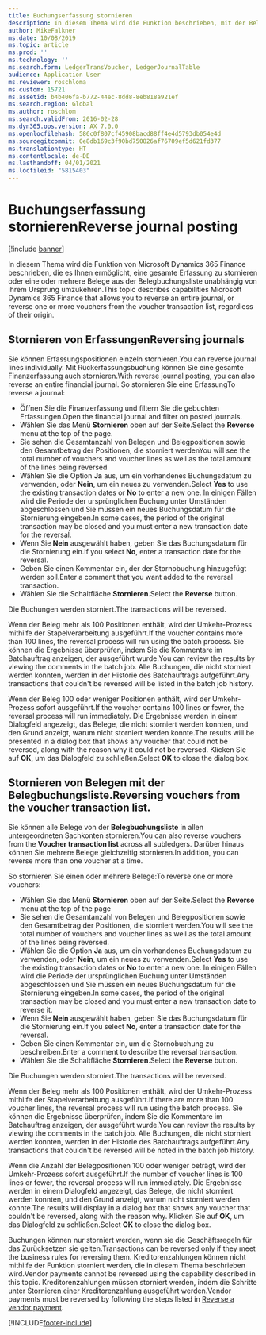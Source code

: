 ```yaml
---
title: Buchungserfassung stornieren
description: In diesem Thema wird die Funktion beschrieben, mit der Belege von der Belegbuchungsliste oder von Finanzerfassungen storniert werden können.
author: MikeFalkner
ms.date: 10/08/2019
ms.topic: article
ms.prod: ''
ms.technology: ''
ms.search.form: LedgerTransVoucher, LedgerJournalTable
audience: Application User
ms.reviewer: roschloma
ms.custom: 15721
ms.assetid: b4b406fa-b772-44ec-8dd8-8eb818a921ef
ms.search.region: Global
ms.author: roschlom
ms.search.validFrom: 2016-02-28
ms.dyn365.ops.version: AX 7.0.0
ms.openlocfilehash: 586c0f807cf45908bacd88ff4e4d5793db054e4d
ms.sourcegitcommit: 0e8db169c3f90bd750826af76709ef5d621fd377
ms.translationtype: HT
ms.contentlocale: de-DE
ms.lasthandoff: 04/01/2021
ms.locfileid: "5815403"
---
```

# <a name="reverse-journal-posting"></a><span data-ttu-id="c3b8e-103">Buchungserfassung stornieren</span><span class="sxs-lookup"><span data-stu-id="c3b8e-103">Reverse journal posting</span></span>

[!include [banner](../includes/banner.md)]

<span data-ttu-id="c3b8e-104">In diesem Thema wird die Funktion von Microsoft Dynamics 365 Finance beschrieben, die es Ihnen ermöglicht, eine gesamte Erfassung zu stornieren oder eine oder mehrere Belege aus der Belegbuchungsliste unabhängig von ihrem Ursprung umzukehren.</span><span class="sxs-lookup"><span data-stu-id="c3b8e-104">This topic describes capabilities Microsoft Dynamics 365 Finance that allows you to reverse an entire journal, or reverse one or more vouchers from the voucher transaction list, regardless of their origin.</span></span> 

## <a name="reversing-journals"></a><span data-ttu-id="c3b8e-105">Stornieren von Erfassungen</span><span class="sxs-lookup"><span data-stu-id="c3b8e-105">Reversing journals</span></span>

<span data-ttu-id="c3b8e-106">Sie können Erfassungspositionen einzeln stornieren.</span><span class="sxs-lookup"><span data-stu-id="c3b8e-106">You can reverse journal lines individually.</span></span> <span data-ttu-id="c3b8e-107">Mit Rückerfassungsbuchung können Sie eine gesamte Finanzerfassung auch stornieren.</span><span class="sxs-lookup"><span data-stu-id="c3b8e-107">With reverse journal posting, you can also reverse an entire financial journal.</span></span> <span data-ttu-id="c3b8e-108">So stornieren Sie eine Erfassung</span><span class="sxs-lookup"><span data-stu-id="c3b8e-108">To reverse a journal:</span></span> 

- <span data-ttu-id="c3b8e-109">Öffnen Sie die Finanzerfassung und filtern Sie die gebuchten Erfassungen.</span><span class="sxs-lookup"><span data-stu-id="c3b8e-109">Open the financial journal and filter on posted journals.</span></span>
- <span data-ttu-id="c3b8e-110">Wählen Sie das Menü **Stornieren** oben auf der Seite.</span><span class="sxs-lookup"><span data-stu-id="c3b8e-110">Select the **Reverse** menu at the top of the page.</span></span>
- <span data-ttu-id="c3b8e-111">Sie sehen die Gesamtanzahl von Belegen und Belegpositionen sowie den Gesamtbetrag der Positionen, die storniert werden</span><span class="sxs-lookup"><span data-stu-id="c3b8e-111">You will see the total number of vouchers and voucher lines as well as the total amount of the lines being reversed</span></span>
- <span data-ttu-id="c3b8e-112">Wählen Sie die Option **Ja** aus, um ein vorhandenes Buchungsdatum zu verwenden, oder **Nein**, um ein neues zu verwenden.</span><span class="sxs-lookup"><span data-stu-id="c3b8e-112">Select **Yes** to use the existing transaction dates or **No** to enter a new one.</span></span> <span data-ttu-id="c3b8e-113">In einigen Fällen wird die Periode der ursprünglichen Buchung unter Umständen abgeschlossen und Sie müssen ein neues Buchungsdatum für die Stornierung eingeben.</span><span class="sxs-lookup"><span data-stu-id="c3b8e-113">In some cases, the period of the original transaction may be closed and you must enter a new transaction date for the reversal.</span></span>
- <span data-ttu-id="c3b8e-114">Wenn Sie **Nein** ausgewählt haben, geben Sie das Buchungsdatum für die Stornierung ein.</span><span class="sxs-lookup"><span data-stu-id="c3b8e-114">If you select **No**, enter a transaction date for the reversal.</span></span> 
- <span data-ttu-id="c3b8e-115">Geben Sie einen Kommentar ein, der der Stornobuchung hinzugefügt werden soll.</span><span class="sxs-lookup"><span data-stu-id="c3b8e-115">Enter a comment that you want added to the reversal transaction.</span></span>
- <span data-ttu-id="c3b8e-116">Wählen Sie die Schaltfläche **Stornieren**.</span><span class="sxs-lookup"><span data-stu-id="c3b8e-116">Select the **Reverse** button.</span></span>

<span data-ttu-id="c3b8e-117">Die Buchungen werden storniert.</span><span class="sxs-lookup"><span data-stu-id="c3b8e-117">The transactions will be reversed.</span></span> 

<span data-ttu-id="c3b8e-118">Wenn der Beleg mehr als 100 Positionen enthält, wird der Umkehr-Prozess mithilfe der Stapelverarbeitung ausgeführt.</span><span class="sxs-lookup"><span data-stu-id="c3b8e-118">If the voucher contains more than 100 lines, the reversal process will run using the batch process.</span></span> <span data-ttu-id="c3b8e-119">Sie können die Ergebnisse überprüfen, indem Sie die Kommentare im Batchauftrag anzeigen, der ausgeführt wurde.</span><span class="sxs-lookup"><span data-stu-id="c3b8e-119">You can review the results by viewing the comments in the batch job.</span></span> <span data-ttu-id="c3b8e-120">Alle Buchungen, die nicht storniert werden konnten, werden in der Historie des Batchauftrags aufgeführt.</span><span class="sxs-lookup"><span data-stu-id="c3b8e-120">Any transactions that couldn't be reversed will be listed in the batch job history.</span></span>

<span data-ttu-id="c3b8e-121">Wenn der Beleg 100 oder weniger Positionen enthält, wird der Umkehr-Prozess sofort ausgeführt.</span><span class="sxs-lookup"><span data-stu-id="c3b8e-121">If the voucher contains 100 lines or fewer, the reversal process will run immediately.</span></span> <span data-ttu-id="c3b8e-122">Die Ergebnisse werden in einem Dialogfeld angezeigt, das Belege, die nicht storniert werden konnten, und den Grund anzeigt, warum nicht storniert werden konnte.</span><span class="sxs-lookup"><span data-stu-id="c3b8e-122">The results will be presented in a dialog box that shows any voucher that could not be reversed, along with the reason why it could not be reversed.</span></span> <span data-ttu-id="c3b8e-123">Klicken Sie auf **OK**, um das Dialogfeld zu schließen.</span><span class="sxs-lookup"><span data-stu-id="c3b8e-123">Select **OK** to close the dialog box.</span></span>

## <a name="reversing-vouchers-from-the-voucher-transaction-list"></a><span data-ttu-id="c3b8e-124">Stornieren von Belegen mit der Belegbuchungsliste.</span><span class="sxs-lookup"><span data-stu-id="c3b8e-124">Reversing vouchers from the voucher transaction list.</span></span> 

<span data-ttu-id="c3b8e-125">Sie können alle Belege von der **Belegbuchungsliste** in allen untergeordneten Sachkonten stornieren.</span><span class="sxs-lookup"><span data-stu-id="c3b8e-125">You can also reverse vouchers from the **Voucher transaction list** across all subledgers.</span></span> <span data-ttu-id="c3b8e-126">Darüber hinaus können Sie mehrere Belege gleichzeitig stornieren.</span><span class="sxs-lookup"><span data-stu-id="c3b8e-126">In addition, you can reverse more than one voucher at a time.</span></span> 

<span data-ttu-id="c3b8e-127">So stornieren Sie einen oder mehrere Belege:</span><span class="sxs-lookup"><span data-stu-id="c3b8e-127">To reverse one or more vouchers:</span></span> 

- <span data-ttu-id="c3b8e-128">Wählen Sie das Menü **Stornieren** oben auf der Seite.</span><span class="sxs-lookup"><span data-stu-id="c3b8e-128">Select the **Reverse** menu at the top of the page</span></span>
- <span data-ttu-id="c3b8e-129">Sie sehen die Gesamtanzahl von Belegen und Belegpositionen sowie den Gesamtbetrag der Positionen, die storniert werden.</span><span class="sxs-lookup"><span data-stu-id="c3b8e-129">You will see the total number of vouchers and voucher lines as well as the total amount of the lines being reversed.</span></span>
- <span data-ttu-id="c3b8e-130">Wählen Sie die Option **Ja** aus, um ein vorhandenes Buchungsdatum zu verwenden, oder **Nein**, um ein neues zu verwenden.</span><span class="sxs-lookup"><span data-stu-id="c3b8e-130">Select **Yes** to use the existing transaction dates or **No** to enter a new one.</span></span> <span data-ttu-id="c3b8e-131">In einigen Fällen wird die Periode der ursprünglichen Buchung unter Umständen abgeschlossen und Sie müssen ein neues Buchungsdatum für die Stornierung eingeben.</span><span class="sxs-lookup"><span data-stu-id="c3b8e-131">In some cases, the period of the original transaction may be closed and you must enter a new transaction date to reverse it.</span></span>
- <span data-ttu-id="c3b8e-132">Wenn Sie **Nein** ausgewählt haben, geben Sie das Buchungsdatum für die Stornierung ein.</span><span class="sxs-lookup"><span data-stu-id="c3b8e-132">If you select **No**, enter a transaction date for the reversal.</span></span> 
- <span data-ttu-id="c3b8e-133">Geben Sie einen Kommentar ein, um die Stornobuchung zu beschreiben.</span><span class="sxs-lookup"><span data-stu-id="c3b8e-133">Enter a comment to describe the reversal transaction.</span></span>
- <span data-ttu-id="c3b8e-134">Wählen Sie die Schaltfläche **Stornieren**.</span><span class="sxs-lookup"><span data-stu-id="c3b8e-134">Select the **Reverse** button.</span></span>

<span data-ttu-id="c3b8e-135">Die Buchungen werden storniert.</span><span class="sxs-lookup"><span data-stu-id="c3b8e-135">The transactions will be reversed.</span></span> 

<span data-ttu-id="c3b8e-136">Wenn der Beleg mehr als 100 Positionen enthält, wird der Umkehr-Prozess mithilfe der Stapelverarbeitung ausgeführt.</span><span class="sxs-lookup"><span data-stu-id="c3b8e-136">If there are more than 100 voucher lines, the reversal process will run using the batch process.</span></span> <span data-ttu-id="c3b8e-137">Sie können die Ergebnisse überprüfen, indem Sie die Kommentare im Batchauftrag anzeigen, der ausgeführt wurde.</span><span class="sxs-lookup"><span data-stu-id="c3b8e-137">You can review the results by viewing the comments in the batch job.</span></span> <span data-ttu-id="c3b8e-138">Alle Buchungen, die nicht storniert werden konnten, werden in der Historie des Batchauftrags aufgeführt.</span><span class="sxs-lookup"><span data-stu-id="c3b8e-138">Any transactions that couldn't be reversed will be noted in the batch job history.</span></span>

<span data-ttu-id="c3b8e-139">Wenn die Anzahl der Belegpositionen 100 oder weniger beträgt, wird der Umkehr-Prozess sofort ausgeführt.</span><span class="sxs-lookup"><span data-stu-id="c3b8e-139">If the number of voucher lines is 100 lines or fewer, the reversal process will run immediately.</span></span> <span data-ttu-id="c3b8e-140">Die Ergebnisse werden in einem Dialogfeld angezeigt, das Belege, die nicht storniert werden konnten, und den Grund anzeigt, warum nicht storniert werden konnte.</span><span class="sxs-lookup"><span data-stu-id="c3b8e-140">The results will display in a dialog box that shows any voucher that couldn't be reversed, along with the reason why.</span></span> <span data-ttu-id="c3b8e-141">Klicken Sie auf **OK**, um das Dialogfeld zu schließen.</span><span class="sxs-lookup"><span data-stu-id="c3b8e-141">Select **OK** to close the dialog box.</span></span>

<span data-ttu-id="c3b8e-142">Buchungen können nur storniert werden, wenn sie die Geschäftsregeln für das Zurücksetzen sie gelten.</span><span class="sxs-lookup"><span data-stu-id="c3b8e-142">Transactions can be reversed only if they meet the business rules for reversing them.</span></span> <span data-ttu-id="c3b8e-143">Kreditorenzahlungen können nicht mithilfe der Funktion storniert werden, die in diesem Thema beschrieben wird.</span><span class="sxs-lookup"><span data-stu-id="c3b8e-143">Vendor payments cannot be reversed using the capability described in this topic.</span></span> <span data-ttu-id="c3b8e-144">Kreditorenzahlungen müssen storniert werden, indem die Schritte unter [Stornieren einer Kreditorenzahlung](https://docs.microsoft.com/dynamics365/finance/accounts-payable/reverse-vendor-payment) ausgeführt werden.</span><span class="sxs-lookup"><span data-stu-id="c3b8e-144">Vendor payments must be reversed by following the steps listed in [Reverse a vendor payment](https://docs.microsoft.com/dynamics365/finance/accounts-payable/reverse-vendor-payment).</span></span>



[!INCLUDE[footer-include](../../includes/footer-banner.md)]